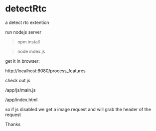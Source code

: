 # detectRtc
a detect rtc extention


run nodejs server

>npm install

>node index.js

get it in browser:

http://localhost:8080/process_features


check out js

/app/js/main.js

/app/index.html

so if js disabled we get a image request and will grab the header of the request

Thanks